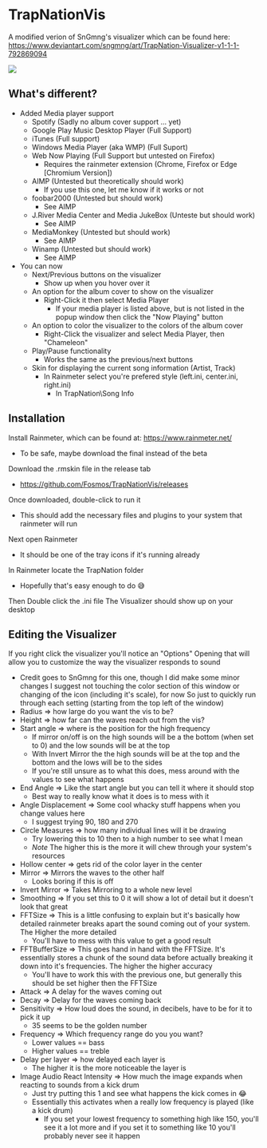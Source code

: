 # TrapNationVis
A modified verion of SnGmng's visualizer which can be found here: https://www.deviantart.com/sngmng/art/TrapNation-Visualizer-v1-1-1-792869094

![](https://i.ibb.co/4pqRfgc/vis.png)

## What's different?
* Added Media player support
  - Spotify (Sadly no album cover support ... yet)
  - Google Play Music Desktop Player (Full Support)
  - iTunes (Full support)
  - Windows Media Player (aka WMP) (Full Suport)
  - Web Now Playing (Full Support but untested on Firefox)
    - Requires the rainmeter extension (Chrome, Firefox or Edge [Chromium Version])
  - AIMP (Untested but theoretically should work)
    - If you use this one, let me know if it works or not
  - foobar2000 (Untested but should work)
    - See AIMP
  - J.River Media Center and Media JukeBox (Unteste but should work)
    - See AIMP
  - MediaMonkey (Untested but should work)
    - See AIMP
  - Winamp (Untested but should work)
    - See AIMP
* You can now
  - Next/Previous buttons on the visualizer
    - Show up when you hover over it
  - An option for the album cover to show on the visualizer
    - Right-Click it then select Media Player
      - If your media player is listed above, but is not listed in the popup window then click the "Now Playing"
 button
  - An option to color the visualizer to the colors of the album cover
    - Right-Click the visualizer and select Media Player, then "Chameleon"
  - Play/Pause functionality
    - Works the same as the previous/next buttons
  - Skin for displaying the current song information (Artist, Track)
    - In Rainmeter select you're prefered style (left.ini, center.ini, right.ini)
      - In TrapNation\Song Info
      

## Installation
Install Rainmeter, which can be found at: https://www.rainmeter.net/
* To be safe, maybe download the final instead of the beta

Download the .rmskin file in the release tab
* https://github.com/Fosmos/TrapNationVis/releases

Once downloaded, double-click to run it
* This should add the necessary files and plugins to your system that rainmeter will run

Next open Rainmeter
* It should be one of the tray icons if it's running already

In Rainmeter locate the TrapNation folder
* Hopefully that's easy enough to do 😅

Then Double click the .ini file
The Visualizer should show up on your desktop

## Editing the Visualizer
If you right click the visualizer you'll notice an "Options"
Opening that will allow you to customize the way the visualizer responds to sound
* Credit goes to SnGmng for this one, though I did make some minor changes
I suggest not touching the color section of this window or changing of the icon (including it's scale), for now
So just to quickly run through each setting (starting from the top left of the window)
* Radius => how large do you want the vis to be?
* Height => how far can the waves reach out from the vis?
* Start angle => where is the position for the high frequency 
  - If mirror on/off is on the high sounds will be a the bottom (when set to 0) and the low sounds will be at the top
  - With Invert Mirror the the high sounds will be at the top and the bottom and the lows will be to the sides
  - If you're still unsure as to what this does, mess around with the values to see what happens
* End Angle => Like the start angle but you can tell it where it should stop
  - Best way to really know what it does is to mess with it
* Angle Displacement => Some cool whacky stuff happens when you change values here 
  - I suggest trying 90, 180 and 270
* Circle Measures => how many individual lines will it be drawing
  - Try lowering this to 10 then to a high number to see what I mean
  - *Note* The higher this is the more it will chew through your system's resources
* Hollow center => gets rid of the color layer in the center
* Mirror => Mirrors the waves to the other half
  - Looks boring if this is off
* Invert Mirror => Takes Mirroring to a whole new level
* Smoothing => If you set this to 0 it will show a lot of detail but it doesn't look that great
* FFTSize => This is a little confusing to explain but it's basically how detailed rainmeter breaks apart the sound coming out of your system. The Higher the more detailed
  - You'll have to mess with this value to get a good result
* FFTBufferSize => This goes hand in hand with the FFTSize. It's essentially stores a chunk of the sound data before actually breaking it down into it's frequencies. The higher the higher accuracy
  - You'll have to work this with the previous one, but generally this should be set higher then the FFTSize
* Attack => A delay for the waves coming out
* Decay => Delay for the waves coming back
* Sensitivity => How loud does the sound, in decibels, have to be for it to pick it up
  - 35 seems to be the golden number
* Frequency => Which frequency range do you you want?
  - Lower values == bass
  - Higher values == treble
* Delay per layer => how delayed each layer is
  - The higher it is the more noticeable the layer is
* Image Audio React Intensity => How much the image expands when reacting to sounds from a kick drum
  - Just try putting this 1 and see what happens the kick comes in 😂
  - Essentially this activates when a really low frequency is played (like a kick drum)
    - If you set your lowest frequency to something high like 150, you'll see it a lot more and if you set it to something like 10 you'll probably never see it happen
